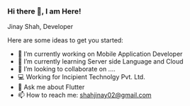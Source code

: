 ### Hi there 👋, I am Here!
Jinay Shah, Developer

Here are some ideas to get you started:

- 🔭 I’m currently working on Mobile Application Developer
- 🌱 I’m currently learning Server side Language and Cloud
- 👯 I’m looking to collaborate on ....
- :computer: Working for Incipient Technolgy Pvt. Ltd.
- 💬 Ask me about Flutter
- 📫 How to reach me: shahjinay02@gmail.com
